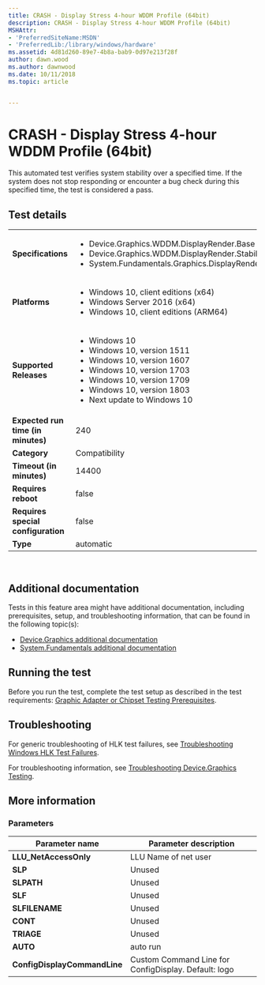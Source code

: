 ```yaml
---
title: CRASH - Display Stress 4-hour WDDM Profile (64bit)
description: CRASH - Display Stress 4-hour WDDM Profile (64bit)
MSHAttr:
- 'PreferredSiteName:MSDN'
- 'PreferredLib:/library/windows/hardware'
ms.assetid: 4d81d260-89e7-4b8a-bab9-0d97e213f28f
author: dawn.wood
ms.author: dawnwood
ms.date: 10/11/2018
ms.topic: article


---
```


# <span id="p_hlk_test.47fcb092-20ae-42e9-b961-1fb344462108"></span>CRASH - Display Stress 4-hour WDDM Profile (64bit)


This automated test verifies system stability over a specified time. If the system does not stop responding or encounter a bug check during this specified time, the test is considered a pass.

## Test details
|||
|---|---|
| **Specifications**  | <ul><li>Device.Graphics.WDDM.DisplayRender.Base</li><li>Device.Graphics.WDDM.DisplayRender.Stability</li><li>System.Fundamentals.Graphics.DisplayRender.StableAndFunctional</li></ul> |  
| **Platforms**   | <ul><li>Windows 10, client editions (x64)</li><li>Windows Server 2016 (x64)</li><li>Windows 10, client editions (ARM64)</li></ul> |
| **Supported Releases** | <ul><li>Windows 10</li><li>Windows 10, version 1511</li><li>Windows 10, version 1607</li><li>Windows 10, version 1703</li><li>Windows 10, version 1709</li><li>Windows 10, version 1803</li><li>Next update to Windows 10</li></ul> |
|**Expected run time (in minutes)**| 240 |
|**Category**| Compatibility |
|**Timeout (in minutes)**| 14400 |
|**Requires reboot**| false |
|**Requires special configuration**| false |
|**Type**| automatic |

 

## <span id="Additional_documentation"></span><span id="additional_documentation"></span><span id="ADDITIONAL_DOCUMENTATION"></span>Additional documentation


Tests in this feature area might have additional documentation, including prerequisites, setup, and troubleshooting information, that can be found in the following topic(s):

-   [Device.Graphics additional documentation](device-graphics-additional-documentation.md)
-   [System.Fundamentals additional documentation](system-fundamentals-additional-documentation.md)

## <span id="Running_the_test"></span><span id="running_the_test"></span><span id="RUNNING_THE_TEST"></span>Running the test


Before you run the test, complete the test setup as described in the test requirements: [Graphic Adapter or Chipset Testing Prerequisites](graphic-adapter-or-chipset-testing-prerequisites.md).

## <span id="Troubleshooting"></span><span id="troubleshooting"></span><span id="TROUBLESHOOTING"></span>Troubleshooting


For generic troubleshooting of HLK test failures, see [Troubleshooting Windows HLK Test Failures](..\user\troubleshooting-windows-hlk-test-failures.md).

For troubleshooting information, see [Troubleshooting Device.Graphics Testing](troubleshooting-devicegraphics-testing.md).

## <span id="More_information"></span><span id="more_information"></span><span id="MORE_INFORMATION"></span>More information


### <span id="Parameters"></span><span id="parameters"></span><span id="PARAMETERS"></span>Parameters

| Parameter name               | Parameter description                                |
|------------------------------|------------------------------------------------------|
| **LLU\_NetAccessOnly**       | LLU Name of net user                                 |
| **SLP**                      | Unused                                               |
| **SLPATH**                   | Unused                                               |
| **SLF**                      | Unused                                               |
| **SLFILENAME**               | Unused                                               |
| **CONT**                     | Unused                                               |
| **TRIAGE**                   | Unused                                               |
| **AUTO**                     | auto run                                             |
| **ConfigDisplayCommandLine** | Custom Command Line for ConfigDisplay. Default: logo |

 

 

 






